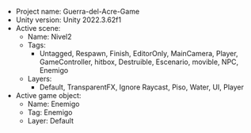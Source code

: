 <!-- UNITY CODE ASSIST INSTRUCTIONS START -->
- Project name: Guerra-del-Acre-Game
- Unity version: Unity 2022.3.62f1
- Active scene:
  - Name: Nivel2
  - Tags:
    - Untagged, Respawn, Finish, EditorOnly, MainCamera, Player, GameController, hitbox, Destruible, Escenario, movible, NPC, Enemigo
  - Layers:
    - Default, TransparentFX, Ignore Raycast, Piso, Water, UI, Player
- Active game object:
  - Name: Enemigo
  - Tag: Enemigo
  - Layer: Default
<!-- UNITY CODE ASSIST INSTRUCTIONS END -->